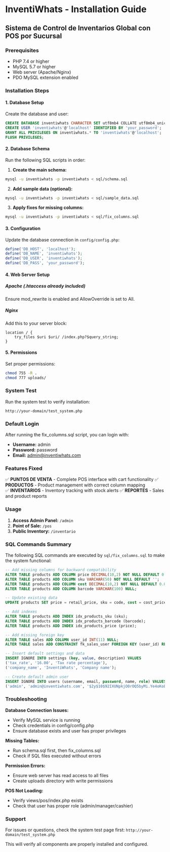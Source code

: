 # InventiWhats - Installation Guide

## Sistema de Control de Inventarios Global con POS por Sucursal

### Prerequisites
- PHP 7.4 or higher
- MySQL 5.7 or higher
- Web server (Apache/Nginx)
- PDO MySQL extension enabled

### Installation Steps

#### 1. Database Setup

Create the database and user:
```sql
CREATE DATABASE inventiwhats CHARACTER SET utf8mb4 COLLATE utf8mb4_unicode_ci;
CREATE USER 'inventiwhats'@'localhost' IDENTIFIED BY 'your_password';
GRANT ALL PRIVILEGES ON inventiwhats.* TO 'inventiwhats'@'localhost';
FLUSH PRIVILEGES;
```

#### 2. Database Schema

Run the following SQL scripts in order:

1. **Create the main schema:**
```bash
mysql -u inventiwhats -p inventiwhats < sql/schema.sql
```

2. **Add sample data (optional):**
```bash
mysql -u inventiwhats -p inventiwhats < sql/sample_data.sql
```

3. **Apply fixes for missing columns:**
```bash
mysql -u inventiwhats -p inventiwhats < sql/fix_columns.sql
```

#### 3. Configuration

Update the database connection in `config/config.php`:
```php
define('DB_HOST', 'localhost');
define('DB_NAME', 'inventiwhats');
define('DB_USER', 'inventiwhats');
define('DB_PASS', 'your_password');
```

#### 4. Web Server Setup

##### Apache (.htaccess already included)
Ensure mod_rewrite is enabled and AllowOverride is set to All.

##### Nginx
Add this to your server block:
```nginx
location / {
    try_files $uri $uri/ /index.php?$query_string;
}
```

#### 5. Permissions

Set proper permissions:
```bash
chmod 755 -R .
chmod 777 uploads/
```

### System Test

Run the system test to verify installation:
```
http://your-domain/test_system.php
```

### Default Login

After running the fix_columns.sql script, you can login with:
- **Username:** admin
- **Password:** password
- **Email:** admin@inventiwhats.com

### Features Fixed

✅ **PUNTOS DE VENTA** - Complete POS interface with cart functionality
✅ **PRODUCTOS** - Product management with correct column mapping  
✅ **INVENTARIOS** - Inventory tracking with stock alerts
✅ **REPORTES** - Sales and product reports

### Usage

1. **Access Admin Panel:** `/admin`
2. **Point of Sale:** `/pos` 
3. **Public Inventory:** `/inventario`

### SQL Commands Summary

The following SQL commands are executed by `sql/fix_columns.sql` to make the system functional:

```sql
-- Add missing columns for backward compatibility
ALTER TABLE products ADD COLUMN price DECIMAL(10,2) NOT NULL DEFAULT 0.00;
ALTER TABLE products ADD COLUMN sku VARCHAR(50) NOT NULL DEFAULT '';
ALTER TABLE products ADD COLUMN cost DECIMAL(10,2) NOT NULL DEFAULT 0.00;
ALTER TABLE products ADD COLUMN barcode VARCHAR(100) NULL;

-- Update existing data
UPDATE products SET price = retail_price, sku = code, cost = cost_price;

-- Add indexes
ALTER TABLE products ADD INDEX idx_products_sku (sku);
ALTER TABLE products ADD INDEX idx_products_barcode (barcode);
ALTER TABLE products ADD INDEX idx_products_price (price);

-- Add missing foreign key
ALTER TABLE sales ADD COLUMN user_id INT(11) NULL;
ALTER TABLE sales ADD CONSTRAINT fk_sales_user FOREIGN KEY (user_id) REFERENCES users (id);

-- Insert default settings and data
INSERT IGNORE INTO settings (key, value, description) VALUES
('tax_rate', '16.00', 'Tax rate percentage'),
('company_name', 'InventiWhats', 'Company name');

-- Create default admin user  
INSERT IGNORE INTO users (username, email, password, name, role) VALUES
('admin', 'admin@inventiwhats.com', '$2y$10$92IXUNpkjO0rOQ5byMi.Ye4oKoEa3Ro9llC/.og/at2.uheWG/igi', 'Administrador', 'admin');
```

### Troubleshooting

**Database Connection Issues:**
- Verify MySQL service is running
- Check credentials in config/config.php  
- Ensure database exists and user has proper privileges

**Missing Tables:**
- Run schema.sql first, then fix_columns.sql
- Check if SQL files executed without errors

**Permission Errors:**
- Ensure web server has read access to all files
- Create uploads directory with write permissions

**POS Not Loading:**
- Verify views/pos/index.php exists
- Check that user has proper role (admin/manager/cashier)

### Support

For issues or questions, check the system test page first:
`http://your-domain/test_system.php`

This will verify all components are properly installed and configured.